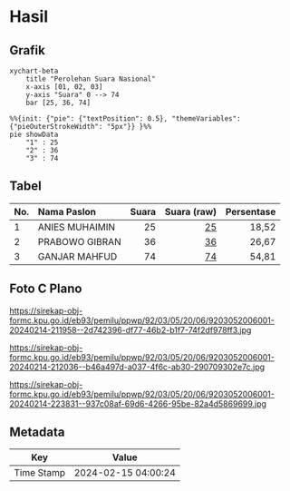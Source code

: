# Hasil

## Grafik

```mermaid
xychart-beta
    title "Perolehan Suara Nasional"
    x-axis [01, 02, 03]
    y-axis "Suara" 0 --> 74
    bar [25, 36, 74]
```

```mermaid
%%{init: {"pie": {"textPosition": 0.5}, "themeVariables": {"pieOuterStrokeWidth": "5px"}} }%%
pie showData
    "1" : 25
    "2" : 36
    "3" : 74
```

## Tabel

| No. | Nama Paslon    | Suara | Suara (raw) | Persentase |
|:--- |:-------------- | -----:| -----------:| ----------:|
| 1   | ANIES MUHAIMIN | 25    | [25][p-1]   | 18,52      |
| 2   | PRABOWO GIBRAN | 36    | [36][p-2]   | 26,67      |
| 3   | GANJAR MAHFUD  | 74    | [74][p-3]   | 54,81      |


[p-1]: https://github.com/gigit-pemilu/pemilu-2024/blob/main/pilpres/hitung-suara/sub/92-papua-barat/sub/03-fak-fak/sub/05-fak-fak-tengah/sub/2006-brongkendik/sub/001-tps/sub/paslon-1.txt
[p-2]: https://github.com/gigit-pemilu/pemilu-2024/blob/main/pilpres/hitung-suara/sub/92-papua-barat/sub/03-fak-fak/sub/05-fak-fak-tengah/sub/2006-brongkendik/sub/001-tps/sub/paslon-2.txt
[p-3]: https://github.com/gigit-pemilu/pemilu-2024/blob/main/pilpres/hitung-suara/sub/92-papua-barat/sub/03-fak-fak/sub/05-fak-fak-tengah/sub/2006-brongkendik/sub/001-tps/sub/paslon-3.txt

## Foto C Plano

https://sirekap-obj-formc.kpu.go.id/eb93/pemilu/ppwp/92/03/05/20/06/9203052006001-20240214-211958--2d742396-df77-46b2-b1f7-74f2df978ff3.jpg

https://sirekap-obj-formc.kpu.go.id/eb93/pemilu/ppwp/92/03/05/20/06/9203052006001-20240214-212036--b46a497d-a037-4f6c-ab30-290709302e7c.jpg

https://sirekap-obj-formc.kpu.go.id/eb93/pemilu/ppwp/92/03/05/20/06/9203052006001-20240214-223831--937c08af-69d6-4266-95be-82a4d5869699.jpg


## Metadata

| Key        | Value               |
| ---------- | ------------------- |
| Time Stamp | 2024-02-15 04:00:24 |



